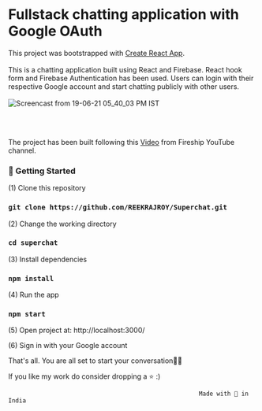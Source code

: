 # Fullstack chatting application  with Google OAuth

This project was bootstrapped with [Create React App](https://github.com/facebook/create-react-app).
<br>
<br>
This is a chatting application built using React and Firebase. React hook form and Firebase Authentication has been used. Users can login with their respective Google account and start chatting publicly with other users. 
<br>
<br>
![Screencast from 19-06-21 05_40_03 PM IST](https://user-images.githubusercontent.com/55712612/122642231-f687f600-d126-11eb-8e94-22e9628ce1cc.gif)





<br>
<br>

The project has been built following this [Video](https://www.youtube.com/watch?v=zQyrwxMPm88&list=LL&index=1) from Fireship YouTube channel.



### 🚀️ Getting Started

(1) Clone this repository
### `git clone https://github.com/REEKRAJROY/Superchat.git` 

(2) Change the working directory
### `cd superchat`

(3) Install dependencies
### `npm install`

(4) Run the app
### `npm start`

(5) Open project at: http://localhost:3000/

(6) Sign in with your Google account<br>

That's all. You are all set to start your conversation💯💯 <br>

If you like my work do consider dropping a ⭐️ :)

                                                          Made with 💙️ in India
